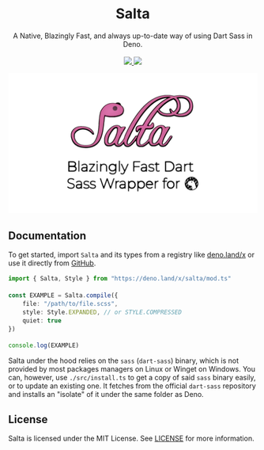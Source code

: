 <h1 align="center">
	Salta
</h1>
<p align="center">
	A Native, Blazingly Fast, and always up-to-date way of using Dart Sass in Deno. <br> <br>
	<a href="https://discord.gg/Nhvt7X84Hj">
		<img src="https://dcbadge.vercel.app/api/server/Nhvt7X84Hj">
	</a>	
	<a href="https://deno.land/x/salta">
		<img src="https://img.shields.io/badge/available%20on-deno.land/x-normal.svg?style=for-the-badge&logo=deno&color=blue">
	</a>
</p>

![The Salta Banner](./branding/salta_banner.png)

## Documentation
To get started, import `Salta` and its types from a registry like [deno.land/x](https://deno.land/x/salta) or use it directly from [GitHub](https://raw.githubusercontent.com/lukeed/salta/master/mod.ts).

```ts
import { Salta, Style } from "https://deno.land/x/salta/mod.ts"

const EXAMPLE = Salta.compile({
	file: "/path/to/file.scss",
	style: Style.EXPANDED, // or STYLE.COMPRESSED
	quiet: true
})

console.log(EXAMPLE)
```

Salta under the hood relies on the `sass` (`dart-sass`) binary, which is not provided by most packages managers on Linux or Winget on Windows. You can, however, use `./src/install.ts` to get a copy of said `sass` binary easily, or to update an existing one. It fetches from the official `dart-sass` repository and installs an "isolate" of it under the same folder as Deno.

## License
Salta is licensed under the MIT License. See [LICENSE](./LICENSE) for more information.
